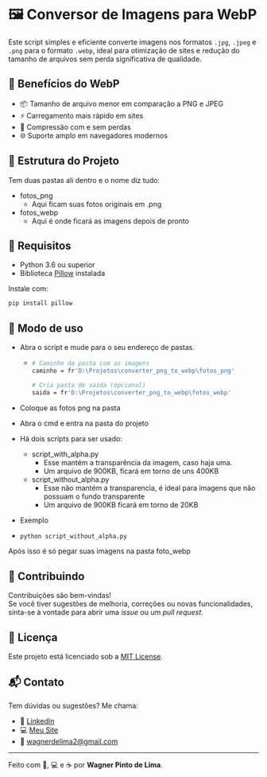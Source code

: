 # 🖼️ Conversor de Imagens para WebP

Este script simples e eficiente converte imagens nos formatos `.jpg`, `.jpeg` e `.png` para o formato `.webp`, ideal para otimização de sites e redução do tamanho de arquivos sem perda significativa de qualidade.

## 🚀 Benefícios do WebP

- 📦 Tamanho de arquivo menor em comparação a PNG e JPEG  
- ⚡ Carregamento mais rápido em sites  
- 🧠 Compressão com e sem perdas  
- 🌐 Suporte amplo em navegadores modernos

## 📂 Estrutura do Projeto
Tem duas pastas ali dentro e o nome diz tudo:
- fotos_png
  - Aqui ficam suas fotos originais em .png
- fotos_webp
  -  Aqui é onde ficará as imagens depois de pronto


## 🐍 Requisitos

- Python 3.6 ou superior
- Biblioteca [Pillow](https://python-pillow.org/) instalada

Instale com:

```bash
pip install pillow
```

## 🧠 Modo de uso
- Abra o script e mude para o seu endereço de pastas.
  - ```bash
    # Caminho da pasta com as imagens
    caminho = fr'D:\Projetos\converter_png_to_webp\fotos_png'
    
    # Cria pasta de saída (opcional)
    saida = fr'D:\Projetos\converter_png_to_webp\fotos_webp'
    ```
- Coloque as fotos png na pasta
- Abra o cmd e entra na pasta do projeto
- Há dois scripts para ser usado:
  - script_with_alpha.py
    - Esse mantém a transparência da imagem, caso haja uma.
    - Um arquivo de 900KB, ficará em torno de uns 400KB
  - script_without_alpha.py
    - Esse não mantém a transparencia, é ideal para imagens que não possuam o fundo transparente
    - Um arquivo de 900KB ficará em torno de 20KB

 - Exemplo
  - ```bash
    python script_without_alpha.py
    ```

Após isso é só pegar suas imagens na pasta foto_webp



## 🤝 Contribuindo

Contribuições são bem-vindas!  
Se você tiver sugestões de melhoria, correções ou novas funcionalidades, sinta-se à vontade para abrir uma _issue_ ou um _pull request_.

## 📄 Licença

Este projeto está licenciado sob a [MIT License](LICENSE).

## 📬 Contato

Tem dúvidas ou sugestões? Me chama:

- 💼 [LinkedIn](https://linkedin.com/in/wagner-pinto-de-lima-b36009a8)
- 💻 [Meu Site](https://engenhariadocodigo.com.br/)
- 📧 wagnerdelima2@gmail.com

---

Feito com 🧠, 💻 e ☕ por **Wagner Pinto de Lima**.


